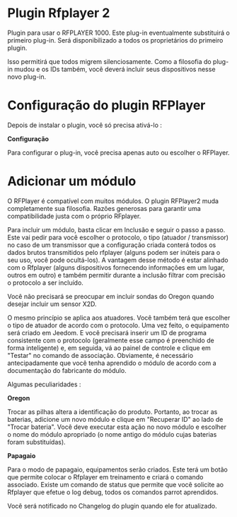 # Plugin Rfplayer 2

Plugin para usar o RFPLAYER 1000. Este plug-in eventualmente substituirá o primeiro plug-in. Será disponibilizado a todos os proprietários do primeiro plugin.

Isso permitirá que todos migrem silenciosamente. Como a filosofia do plug-in mudou e os IDs também, você deverá incluir seus dispositivos nesse novo plug-in.

# Configuração do plugin RFPlayer 

Depois de instalar o plugin, você só precisa ativá-lo :

**Configuração**

Para configurar o plug-in, você precisa apenas auto ou escolher o RFPlayer.

# Adicionar um módulo 

O RFPlayer é compatível com muitos módulos. O plugin RFPlayer2 muda completamente sua filosofia.
Razões generosas para garantir uma compatibilidade justa com o próprio RFplayer.

Para incluir um módulo, basta clicar em Inclusão e seguir o passo a passo. Este vai pedir para você escolher
o protocolo, o tipo (atuador / transmissor) no caso de um transmissor que a configuração criada conterá todos os dados brutos transmitidos pelo rfplayer (alguns podem ser inúteis para o seu uso, você pode ocultá-los). A vantagem desse método é estar alinhado com o Rfplayer (alguns dispositivos fornecendo informações em um lugar, outros em outro) e também permitir durante a inclusão filtrar com precisão o protocolo a ser incluído.

Você não precisará se preocupar em incluir sondas do Oregon quando desejar incluir um sensor X2D.
 
O mesmo princípio se aplica aos atuadores. Você também terá que escolher o tipo de atuador de acordo com o protocolo. Uma vez feito, o equipamento será criado em Jeedom. E você precisará inserir um ID de programa consistente com o protocolo (geralmente esse campo é preenchido de forma inteligente) e, em seguida, vá ao painel de controle e clique em "Testar" no comando de associação.
Obviamente, é necessário antecipadamente que você tenha aprendido o módulo de acordo com a documentação do fabricante do módulo.
 
Algumas peculiaridades :

**Oregon**

Trocar as pilhas altera a identificação do produto. Portanto, ao trocar as baterias, adicione um novo módulo e clique em "Recuperar ID" ao lado de "Trocar bateria". Você deve executar esta ação no novo módulo e escolher o nome do módulo apropriado (o nome antigo do módulo cujas baterias foram substituídas).

**Papagaio**

Para o modo de papagaio, equipamentos serão criados. Este terá um botão que permite colocar o Rfplayer em treinamento e criará o comando associado. Existe um comando de status que permite que você solicite ao Rfplayer que efetue o log debug, todos os comandos parrot aprendidos.

Você será notificado no Changelog do plugin quando ele for atualizado.
